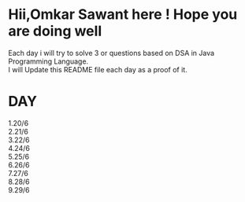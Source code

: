 # Hii,Omkar Sawant here ! Hope you are doing well <br>
Each day i will try to solve 3 or questions based on DSA in Java Programming Language. <br>
I will Update this README file each day as a proof of it. 
# DAY 
  1.20/6 <br>
  2.21/6 <br>
  3.22/6 <br>
  4.24/6 <br>
  5.25/6 <br>
  6.26/6 <br>
  7.27/6 <br>
  8.28/6 <br>
  9.29/6 <br>
